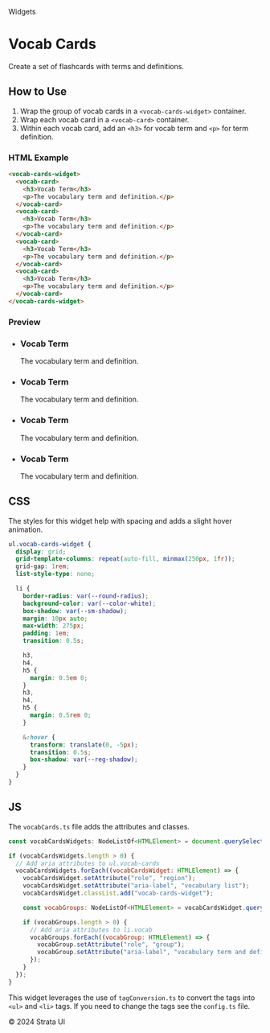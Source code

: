 <p class="section-text">Widgets</p>

# Vocab Cards

Create a set of flashcards with terms and definitions.

## How to Use

1. Wrap the group of vocab cards in a `<vocab-cards-widget>` container.
2. Wrap each vocab card in a `<vocab-card>` container.
3. Within each vocab card, add an `<h3>` for vocab term and `<p>` for term definition.

### HTML Example

```html
<vocab-cards-widget>
  <vocab-card>
    <h3>Vocab Term</h3>
    <p>The vocabulary term and definition.</p>
  </vocab-card>
  <vocab-card>
    <h3>Vocab Term</h3>
    <p>The vocabulary term and definition.</p>
  </vocab-card>
  <vocab-card>
    <h3>Vocab Term</h3>
    <p>The vocabulary term and definition.</p>
  </vocab-card>
  <vocab-card>
    <h3>Vocab Term</h3>
    <p>The vocabulary term and definition.</p>
  </vocab-card>
</vocab-cards-widget>
```

### Preview

<div class="example-container">
<ul class="vocab-cards-widget">
  <li>
    <h3>Vocab Term</h3>
    <p>The vocabulary term and definition.</p>
  </li>
  <li>
    <h3>Vocab Term</h3>
    <p>The vocabulary term and definition.</p>
  </li>
  <li>
    <h3>Vocab Term</h3>
    <p>The vocabulary term and definition.</p>
  </li>
  <li>
    <h3>Vocab Term</h3>
    <p>The vocabulary term and definition.</p>
  </li>
</ul>
</div>

## CSS

The styles for this widget help with spacing and adds a slight hover animation.

```scss
ul.vocab-cards-widget {
  display: grid;
  grid-template-columns: repeat(auto-fill, minmax(250px, 1fr));
  grid-gap: 1rem;
  list-style-type: none;

  li {
    border-radius: var(--round-radius);
    background-color: var(--color-white);
    box-shadow: var(--sm-shadow);
    margin: 10px auto;
    max-width: 275px;
    padding: 1em;
    transition: 0.5s;

    h3,
    h4,
    h5 {
      margin: 0.5em 0;
    }
    h3,
    h4,
    h5 {
      margin: 0.5rem 0;
    }

    &:hover {
      transform: translate(0, -5px);
      transition: 0.5s;
      box-shadow: var(--reg-shadow);
    }
  }
}
```

## JS

The `vocabCards.ts` file adds the attributes and classes.

```js
const vocabCardsWidgets: NodeListOf<HTMLElement> = document.querySelectorAll("vocab-cards-widget");

if (vocabCardsWidgets.length > 0) {
  // Add aria attributes to ul.vocab-cards
  vocabCardsWidgets.forEach((vocabCardsWidget: HTMLElement) => {
    vocabCardsWidget.setAttribute("role", "region");
    vocabCardsWidget.setAttribute("aria-label", "vocabulary list");
    vocabCardsWidget.classList.add("vocab-cards-widget");

    const vocabGroups: NodeListOf<HTMLElement> = vocabCardsWidget.querySelectorAll("li,vocab-card");

    if (vocabGroups.length > 0) {
      // Add aria attributes to li.vocab
      vocabGroups.forEach((vocabGroup: HTMLElement) => {
        vocabGroup.setAttribute("role", "group");
        vocabGroup.setAttribute("aria-label", "vocabulary term and definition");
      });
    }
  });
}
```

This widget leverages the use of `tagConversion.ts` to convert the tags into `<ul>` and `<li>` tags. If you need to change the tags see the `config.ts` file.

  <div class="footer">
    <p>&copy; 2024 Strata UI</p>
  </div>
